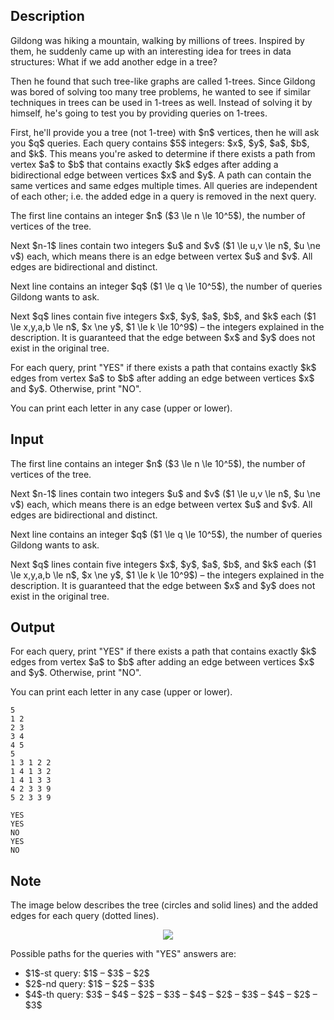 ## Description

<div><p>Gildong was hiking a mountain, walking by millions of trees. Inspired by them, he suddenly came up with an interesting idea for trees in data structures: <span class="tex-font-style-it">What if we add another edge in a tree?</span></p><p>Then he found that such tree-like graphs are called <span class="tex-font-style-it">1-trees</span>. Since Gildong was bored of solving too many tree problems, he wanted to see if similar techniques in trees can be used in 1-trees as well. Instead of solving it by himself, he's going to test you by providing queries on 1-trees.</p><p>First, he'll provide you a tree (not 1-tree) with $n$ vertices, then he will ask you $q$ queries. Each query contains $5$ integers: $x$, $y$, $a$, $b$, and $k$. This means you're asked to determine if there exists a path from vertex $a$ to $b$ that contains exactly $k$ edges after adding a bidirectional edge between vertices $x$ and $y$. <span class="tex-font-style-bf">A path can contain the same vertices and same edges multiple times</span>. All queries are independent of each other; i.e. the added edge in a query is removed in the next query.</p></div><div class="input-specification"><p>The first line contains an integer $n$ ($3 \le n \le 10^5$), the number of vertices of the tree.</p><p>Next $n-1$ lines contain two integers $u$ and $v$ ($1 \le u,v \le n$, $u \ne v$) each, which means there is an edge between vertex $u$ and $v$. All edges are bidirectional and distinct.</p><p>Next line contains an integer $q$ ($1 \le q \le 10^5$), the number of queries Gildong wants to ask.</p><p>Next $q$ lines contain five integers $x$, $y$, $a$, $b$, and $k$ each ($1 \le x,y,a,b \le n$, $x \ne y$, $1 \le k \le 10^9$) – the integers explained in the description. It is guaranteed that the edge between $x$ and $y$ does not exist in the original tree.</p></div><div class="output-specification"><p>For each query, print "<span class="tex-font-style-tt">YES</span>" if there exists a path that contains exactly $k$ edges from vertex $a$ to $b$ after adding an edge between vertices $x$ and $y$. Otherwise, print "<span class="tex-font-style-tt">NO</span>".</p><p>You can print each letter in any case (upper or lower).</p></div>

## Input

<p>The first line contains an integer $n$ ($3 \le n \le 10^5$), the number of vertices of the tree.</p><p>Next $n-1$ lines contain two integers $u$ and $v$ ($1 \le u,v \le n$, $u \ne v$) each, which means there is an edge between vertex $u$ and $v$. All edges are bidirectional and distinct.</p><p>Next line contains an integer $q$ ($1 \le q \le 10^5$), the number of queries Gildong wants to ask.</p><p>Next $q$ lines contain five integers $x$, $y$, $a$, $b$, and $k$ each ($1 \le x,y,a,b \le n$, $x \ne y$, $1 \le k \le 10^9$) – the integers explained in the description. It is guaranteed that the edge between $x$ and $y$ does not exist in the original tree.</p>

## Output

<p>For each query, print "<span class="tex-font-style-tt">YES</span>" if there exists a path that contains exactly $k$ edges from vertex $a$ to $b$ after adding an edge between vertices $x$ and $y$. Otherwise, print "<span class="tex-font-style-tt">NO</span>".</p><p>You can print each letter in any case (upper or lower).</p>





```input1
5
1 2
2 3
3 4
4 5
5
1 3 1 2 2
1 4 1 3 2
1 4 1 3 3
4 2 3 3 9
5 2 3 3 9
```




```output1
YES
YES
NO
YES
NO
```



## Note

<p>The image below describes the tree (circles and solid lines) and the added edges for each query (dotted lines).</p><center> <img class="tex-graphics" src="file://LVmWkqDj.png" style="max-width: 100.0%;max-height: 100.0%;"> </center><p>Possible paths for the queries with "<span class="tex-font-style-tt">YES</span>" answers are: </p><ul> <li> $1$-st query: $1$ – $3$ – $2$ </li><li> $2$-nd query: $1$ – $2$ – $3$ </li><li> $4$-th query: $3$ – $4$ – $2$ – $3$ – $4$ – $2$ – $3$ – $4$ – $2$ – $3$ </li></ul>
